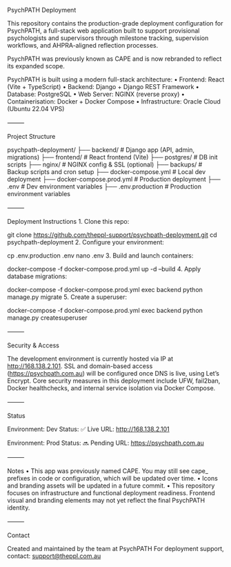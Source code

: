 PsychPATH Deployment

This repository contains the production-grade deployment configuration for PsychPATH, a full-stack web application built to support provisional psychologists and supervisors through milestone tracking, supervision workflows, and AHPRA-aligned reflection processes.

PsychPATH was previously known as CAPE and is now rebranded to reflect its expanded scope.

PsychPATH is built using a modern full-stack architecture:
	•	Frontend: React (Vite + TypeScript)
	•	Backend: Django + Django REST Framework
	•	Database: PostgreSQL
	•	Web Server: NGINX (reverse proxy)
	•	Containerisation: Docker + Docker Compose
	•	Infrastructure: Oracle Cloud (Ubuntu 22.04 VPS)

⸻

Project Structure

psychpath-deployment/
├── backend/              # Django app (API, admin, migrations)
├── frontend/             # React frontend (Vite)
├── postgres/             # DB init scripts
├── nginx/                # NGINX config & SSL (optional)
├── backups/              # Backup scripts and cron setup
├── docker-compose.yml    # Local dev deployment
├── docker-compose.prod.yml # Production deployment
├── .env                  # Dev environment variables
├── .env.production       # Production environment variables

⸻

Deployment Instructions
	1.	Clone this repo:

git clone https://github.com/theppl-support/psychpath-deployment.git
cd psychpath-deployment
	2.	Configure your environment:

cp .env.production .env
nano .env
	3.	Build and launch containers:

docker-compose -f docker-compose.prod.yml up -d –build
	4.	Apply database migrations:

docker-compose -f docker-compose.prod.yml exec backend python manage.py migrate
	5.	Create a superuser:

docker-compose -f docker-compose.prod.yml exec backend python manage.py createsuperuser

⸻

Security & Access

The development environment is currently hosted via IP at http://168.138.2.101. SSL and domain-based access (https://psychpath.com.au) will be configured once DNS is live, using Let’s Encrypt. Core security measures in this deployment include UFW, fail2ban, Docker healthchecks, and internal service isolation via Docker Compose.

⸻

Status

Environment: Dev
Status: ✅ Live
URL: http://168.138.2.101

Environment: Prod
Status: 🔜 Pending
URL: https://psychpath.com.au

⸻

Notes
	•	This app was previously named CAPE. You may still see cape_ prefixes in code or configuration, which will be updated over time.
	•	Icons and branding assets will be updated in a future commit.
	•	This repository focuses on infrastructure and functional deployment readiness. Frontend visual and branding elements may not yet reflect the final PsychPATH identity.

⸻

Contact

Created and maintained by the team at PsychPATH
For deployment support, contact: support@theppl.com.au
